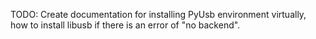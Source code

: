 TODO: Create documentation for installing PyUsb environment virtually, how to install libusb if there is an error of "no backend".
